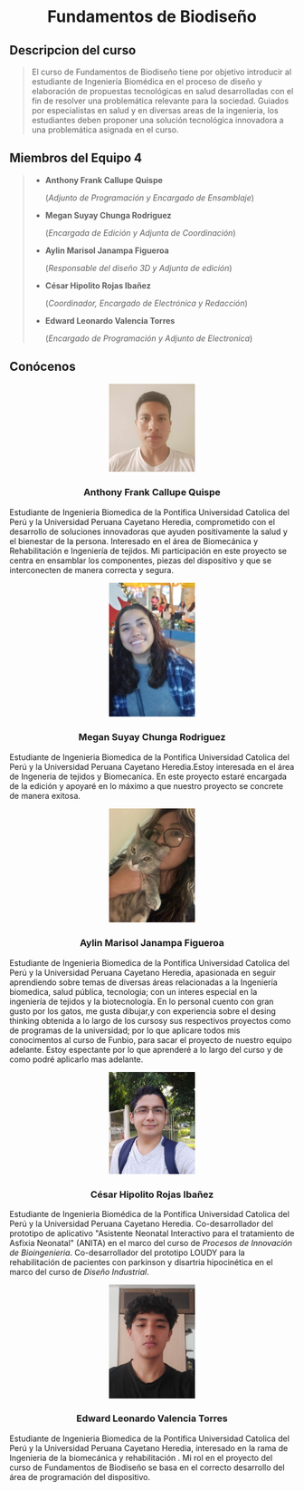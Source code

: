 # <p align="center"> Fundamentos de Biodiseño </p>

## Descripcion del curso

> El curso de Fundamentos de Biodiseño tiene por objetivo introducir al estudiante de Ingeniería Biomédica en el proceso de diseño y elaboración de propuestas tecnológicas en salud desarrolladas con el fin de resolver una problemática relevante para la sociedad. Guiados por especialistas en salud y en diversas areas de la ingenieria, los estudiantes deben proponer una solución tecnológica innovadora a una problemática asignada en el curso.
>
## Miembros del Equipo 4

> * **Anthony Frank Callupe Quispe**
>
>   (_Adjunto de Programación y Encargado de Ensamblaje_)
>   
> * **Megan Suyay Chunga Rodriguez**
>
>   (_Encargada de Edición y Adjunta de Coordinación_)
>   
> * **Aylin Marisol Janampa Figueroa**
>
>   (_Responsable del diseño 3D y Adjunta de edición_)
>   
> * **César Hipolito Rojas Ibañez**
>
>   (_Coordinador, Encargado de Electrónica y Redacción_)
>   
> * **Edward Leonardo Valencia Torres**
>
>   (_Encargado de Programación y Adjunto de Electronica_)
>
## Conócenos
<p align="center"> <img src=https://github.com/AylinMar/FunbioGrupo4/blob/main/Fotos%20del%20Equipo/foto-anthony.jpg width="30%"> </p>

### <p align="center"> Anthony Frank Callupe Quispe </p>
Estudiante de Ingenieria Biomedica de la Pontifica Universidad Catolica del Perú y la Universidad Peruana Cayetano Heredia, comprometido con el desarrollo de soluciones innovadoras que ayuden positivamente la salud y el bienestar de la persona. Interesado en el área de Biomecánica y Rehabilitación e Ingeniería de tejidos.
Mi participación  en este proyecto se centra en ensamblar los componentes, piezas del dispositivo y que se interconecten de manera correcta y segura.

<p align="center"> <img src=https://github.com/AylinMar/FunbioGrupo4/blob/edc241303c95061910510a9596632d5797de373c/Fotos%20del%20Equipo/20231109_201855.jpg width="30%"> </p>

### <p align="center"> Megan Suyay Chunga Rodriguez </p>

Estudiante de Ingenieria Biomedica de la Pontifica Universidad Catolica del Perú y la Universidad Peruana Cayetano Heredia.Estoy interesada en el área de Ingeneria de tejidos y Biomecanica.
En este proyecto estaré encargada de la edición y apoyaré en lo máximo a que nuestro proyecto se concrete de manera exitosa.


<p align="center"> <img src=https://github.com/AylinMar/FunbioGrupo4/blob/0d6601b4ed70ced1e2b90a7dc4b4a6b108cc1447/Fotos%20del%20Equipo/PHOTO-2023-09-20-23-24-59%203.JPG width="30%"> </p>

### <p align="center"> Aylin Marisol Janampa Figueroa </p>
Estudiante de Ingenieria Biomedica de la Pontifica Universidad Catolica del Perú y la Universidad Peruana Cayetano Heredia, apasionada en seguir aprendiendo sobre temas de diversas áreas relacionadas a la Ingeniería biomedica, salud pública, tecnologia; con un interes especial en la ingeniería de tejidos y la biotecnología. 
En lo personal cuento con gran gusto por los gatos, me gusta dibujar,y con experiencia sobre el desing thinking obtenida a lo largo de los cursosy sus respectivos proyectos como de programas de la universidad; por lo que aplicare todos mis conocimentos al curso de Funbio, para sacar el proyecto de nuestro equipo adelante.
Estoy espectante por lo que aprenderé a lo largo del curso y de como podré aplicarlo mas adelante.


<p align="center"> <img src=https://github.com/AylinMar/FunbioGrupo4/blob/f51ed3fa2172d41d05a216b60724b6b404b5dd90/Fotos%20del%20Equipo/foto%20Cesar.jpg width="30%"> </p>

### <p align="center"> César Hipolito Rojas Ibañez </p> 
Estudiante de Ingenieria Biomédica de la Pontifica Universidad Catolica del Perú y la Universidad Peruana Cayetano Heredia. Co-desarrollador del prototipo de aplicativo "Asistente Neonatal Interactivo para el tratamiento de Asfixia Neonatal" (ANITA) en el marco del curso de _Procesos de Innovación de Bioingenieria_. Co-desarrollador del prototipo LOUDY para la rehabilitación de pacientes con parkinson y disartria hipocinética en el marco del curso de _Diseño Industrial_.

<p align="center"> <img src=https://github.com/AylinMar/FunbioGrupo4/blob/766cb0d4210b5a70771a0a16dc9dc12de35908f3/Fotos%20del%20Equipo/foto%20funbio.jpg width="30%"> </p>

### <p align="center"> Edward Leonardo Valencia Torres </p>
Estudiante de Ingenieria Biomedica de la Pontifica Universidad Catolica del Perú y la Universidad Peruana Cayetano Heredia, interesado en la rama de Ingenieria de la biomecánica y rehabilitación . Mi rol en el proyecto del curso de Fundamentos de Biodiseño se basa en el correcto desarrollo del área de programación del dispositivo. 
